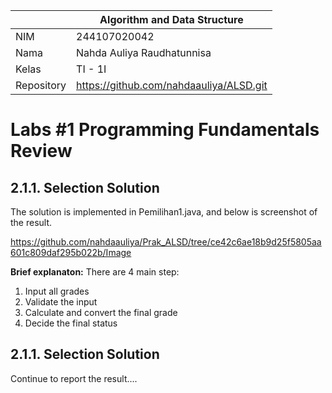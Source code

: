 |  | Algorithm and Data Structure |
|--|--|
| NIM |  244107020042|
| Nama |  Nahda Auliya Raudhatunnisa |
| Kelas | TI - 1I |
| Repository | https://github.com/nahdaauliya/ALSD.git |

# Labs #1 Programming Fundamentals Review

## 2.1.1. Selection Solution

The solution is implemented in Pemilihan1.java, and below is screenshot of the result.

https://github.com/nahdaauliya/Prak_ALSD/tree/ce42c6ae18b9d25f5805aa601c809daf295b022b/Image

**Brief explanaton:** There are 4 main step: 
1. Input all grades
2. Validate the input
3. Calculate and convert the final grade
4. Decide the final status

## 2.1.1. Selection Solution
Continue to report the result....
